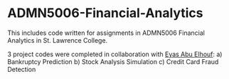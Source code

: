 # ADMN5006-Financial-Analytics

This includes code written for assignments in ADMN5006 Financial Analytics in St. Lawrence College.

3 project codes were completed in collaboration with [Eyas Abu Elhouf](https://github.com/eyas01):
a) Bankruptcy Prediction
b) Stock Analysis Simulation
c) Credit Card Fraud Detection
